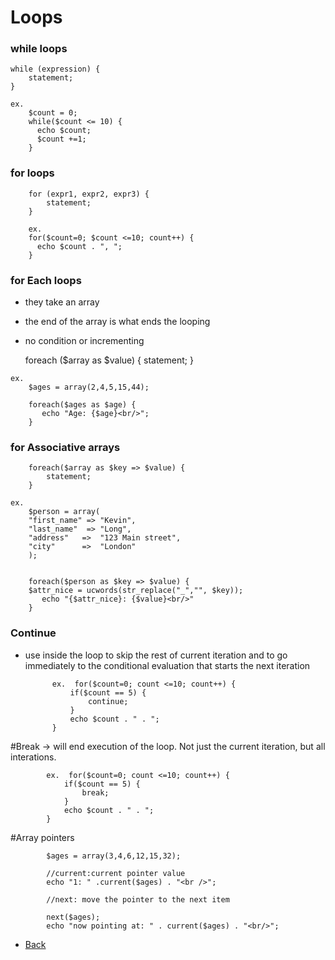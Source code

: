 # Loops

### while loops

	while (expression) {
		statement;
	}


```
ex.
	$count = 0;
	while($count <= 10) {
	  echo $count;
	  $count +=1;
	}
```

### for loops

```
	for (expr1, expr2, expr3) {
		statement;
	}			
```

```
	ex.
	for($count=0; $count <=10; count++) {
	  echo $count . ", ";
	}
```

### for Each loops
- they take an array
- the end of the array is what ends the looping
- no condition or incrementing


	foreach ($array as $value) {
		statement;
	}


```
ex.
	$ages = array(2,4,5,15,44);

	foreach($ages as $age) {
	   echo "Age: {$age}<br/>";
	}
```


### for Associative arrays

```					
	foreach($array as $key => $value) {
		statement;
	}
```

```
ex.
	$person = array(
	"first_name" => "Kevin",
	"last_name"  => "Long",
	"address"	=>  "123 Main street",
	"city"		=>  "London" 
	);


	foreach($person as $key => $value) {
	$attr_nice = ucwords(str_replace("_","", $key));
	   echo "{$attr_nice}: {$value}<br/>"
	}
```


### Continue  
- use inside the loop to skip the rest of current iteration and to go immediately to the conditional 
  evaluation that starts the next iteration

			ex.  for($count=0; count <=10; count++) {
				if($count == 5) {
					continue;
				}
				echo $count . " . ";
			}

#Break   ->  will end execution of the loop. Not just the current iteration, but all interations.			


			ex.  for($count=0; count <=10; count++) {
				if($count == 5) {
					break;
				}
				echo $count . " . ";
			}

#Array pointers
			
			$ages = array(3,4,6,12,15,32);

			//current:current pointer value
			echo "1: " .current($ages) . "<br />";

			//next: move the pointer to the next item

			next($ages);
			echo "now pointing at: " . current($ages) . "<br/>";



*   [Back](https://github.com/stefan22/phpIntro)

